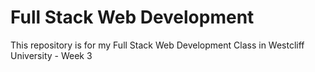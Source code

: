 # Full Stack Web Development

This repository is for my Full Stack Web Development Class in Westcliff University - Week 3
